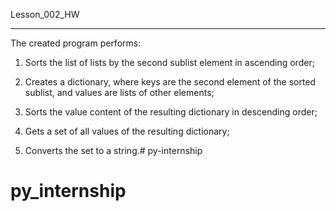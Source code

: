 Lesson_002_HW
_____________

The created program performs:

1) Sorts the list of lists by the second sublist element in ascending order;

2) Creates a dictionary, where keys are the second element of the sorted sublist, and values are lists of other elements;

3) Sorts the value content of the resulting dictionary in descending order;

4) Gets a set of all values of the resulting dictionary;

5) Converts the set to a string.# py-internship
# py_internship

